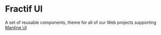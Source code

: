 # Fractif UI

A set of reusable components, theme for all of our Web projects supporting [Mantine UI](https://mantine.dev/)

